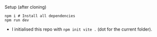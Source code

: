 Setup (after cloning)

```
npm i # Install all dependencies
npm run dev
```

- I initialised this repo with `npm init vite .` (dot for the current folder).
 